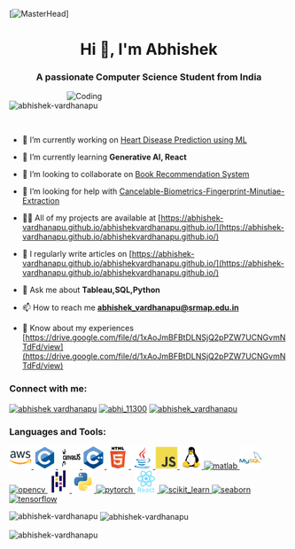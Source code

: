[![MasterHead](https://user-images.githubusercontent.com/74038190/225813708-98b745f2-7d22-48cf-9150-083f1b00d6c9.gif)]

<h1 align="center">Hi 👋, I'm Abhishek</h1>
<h3 align="center">A passionate Computer Science Student from India</h3>
<img align="right" alt="Coding" width="400" src="https://i.pinimg.com/originals/81/17/8b/81178b47a8598f0c81c4799f2cdd4057.gif">

<p align="left"> <img src="https://komarev.com/ghpvc/?username=abhishek-vardhanapu&label=Profile%20views&color=0e75b6&style=flat" alt="abhishek-vardhanapu" /> </p>

<p align="left"> <a href="https://twitter.com/" target="blank"><img src="https://img.shields.io/twitter/follow/?logo=twitter&style=for-the-badge" alt="" /></a> </p>

- 🔭 I’m currently working on [Heart Disease Prediction using ML](https://github.com/AbhiShek-vardhanapu/heart-disease-prediction-using-ml)

- 🌱 I’m currently learning **Generative AI, React**

- 👯 I’m looking to collaborate on [Book Recommendation System](https://github.com/AbhiShek-vardhanapu/book-recommendation-system)

- 🤝 I’m looking for help with [Cancelable-Biometrics-Fingerprint-Minutiae-Extraction](https://github.com/AbhiShek-vardhanapu/Cancelable-Biometrics-Fingerprint-Minutiae-Extraction)

- 👨‍💻 All of my projects are available at [https://abhishek-vardhanapu.github.io/abhishekvardhanapu.github.io/](https://abhishek-vardhanapu.github.io/abhishekvardhanapu.github.io/)

- 📝 I regularly write articles on [https://abhishek-vardhanapu.github.io/abhishekvardhanapu.github.io/](https://abhishek-vardhanapu.github.io/abhishekvardhanapu.github.io/)

- 💬 Ask me about **Tableau,SQL,Python**

- 📫 How to reach me **abhishek_vardhanapu@srmap.edu.in**

- 📄 Know about my experiences [https://drive.google.com/file/d/1xAoJmBFBtDLNSjQ2pPZW7UCNGvmNTdFd/view](https://drive.google.com/file/d/1xAoJmBFBtDLNSjQ2pPZW7UCNGvmNTdFd/view)

<h3 align="left">Connect with me:</h3>
<p align="left">
<a href="https://linkedin.com/in/abhishek vardhanapu" target="blank"><img align="center" src="https://raw.githubusercontent.com/rahuldkjain/github-profile-readme-generator/master/src/images/icons/Social/linked-in-alt.svg" alt="abhishek vardhanapu" height="30" width="40" /></a>
<a href="https://www.codechef.com/users/abhi_11300" target="blank"><img align="center" src="https://cdn.jsdelivr.net/npm/simple-icons@3.1.0/icons/codechef.svg" alt="abhi_11300" height="30" width="40" /></a>
<a href="https://www.leetcode.com/abhishek_vardhanapu" target="blank"><img align="center" src="https://raw.githubusercontent.com/rahuldkjain/github-profile-readme-generator/master/src/images/icons/Social/leet-code.svg" alt="abhishek_vardhanapu" height="30" width="40" /></a>
</p>

<h3 align="left">Languages and Tools:</h3>
<p align="left"> <a href="https://aws.amazon.com" target="_blank" rel="noreferrer"> <img src="https://raw.githubusercontent.com/devicons/devicon/master/icons/amazonwebservices/amazonwebservices-original-wordmark.svg" alt="aws" width="40" height="40"/> </a> <a href="https://www.cprogramming.com/" target="_blank" rel="noreferrer"> <img src="https://raw.githubusercontent.com/devicons/devicon/master/icons/c/c-original.svg" alt="c" width="40" height="40"/> </a> <a href="https://canvasjs.com" target="_blank" rel="noreferrer"> <img src="https://raw.githubusercontent.com/Hardik0307/Hardik0307/master/assets/canvasjs-charts.svg" alt="canvasjs" width="40" height="40"/> </a> <a href="https://www.w3schools.com/cpp/" target="_blank" rel="noreferrer"> <img src="https://raw.githubusercontent.com/devicons/devicon/master/icons/cplusplus/cplusplus-original.svg" alt="cplusplus" width="40" height="40"/> </a> <a href="https://www.w3.org/html/" target="_blank" rel="noreferrer"> <img src="https://raw.githubusercontent.com/devicons/devicon/master/icons/html5/html5-original-wordmark.svg" alt="html5" width="40" height="40"/> </a> <a href="https://www.java.com" target="_blank" rel="noreferrer"> <img src="https://raw.githubusercontent.com/devicons/devicon/master/icons/java/java-original.svg" alt="java" width="40" height="40"/> </a> <a href="https://developer.mozilla.org/en-US/docs/Web/JavaScript" target="_blank" rel="noreferrer"> <img src="https://raw.githubusercontent.com/devicons/devicon/master/icons/javascript/javascript-original.svg" alt="javascript" width="40" height="40"/> </a> <a href="https://www.linux.org/" target="_blank" rel="noreferrer"> <img src="https://raw.githubusercontent.com/devicons/devicon/master/icons/linux/linux-original.svg" alt="linux" width="40" height="40"/> </a> <a href="https://www.mathworks.com/" target="_blank" rel="noreferrer"> <img src="https://upload.wikimedia.org/wikipedia/commons/2/21/Matlab_Logo.png" alt="matlab" width="40" height="40"/> </a> <a href="https://www.mysql.com/" target="_blank" rel="noreferrer"> <img src="https://raw.githubusercontent.com/devicons/devicon/master/icons/mysql/mysql-original-wordmark.svg" alt="mysql" width="40" height="40"/> </a> <a href="https://opencv.org/" target="_blank" rel="noreferrer"> <img src="https://www.vectorlogo.zone/logos/opencv/opencv-icon.svg" alt="opencv" width="40" height="40"/> </a> <a href="https://pandas.pydata.org/" target="_blank" rel="noreferrer"> <img src="https://raw.githubusercontent.com/devicons/devicon/2ae2a900d2f041da66e950e4d48052658d850630/icons/pandas/pandas-original.svg" alt="pandas" width="40" height="40"/> </a> <a href="https://www.python.org" target="_blank" rel="noreferrer"> <img src="https://raw.githubusercontent.com/devicons/devicon/master/icons/python/python-original.svg" alt="python" width="40" height="40"/> </a> <a href="https://pytorch.org/" target="_blank" rel="noreferrer"> <img src="https://www.vectorlogo.zone/logos/pytorch/pytorch-icon.svg" alt="pytorch" width="40" height="40"/> </a> <a href="https://reactjs.org/" target="_blank" rel="noreferrer"> <img src="https://raw.githubusercontent.com/devicons/devicon/master/icons/react/react-original-wordmark.svg" alt="react" width="40" height="40"/> </a> <a href="https://scikit-learn.org/" target="_blank" rel="noreferrer"> <img src="https://upload.wikimedia.org/wikipedia/commons/0/05/Scikit_learn_logo_small.svg" alt="scikit_learn" width="40" height="40"/> </a> <a href="https://seaborn.pydata.org/" target="_blank" rel="noreferrer"> <img src="https://seaborn.pydata.org/_images/logo-mark-lightbg.svg" alt="seaborn" width="40" height="40"/> </a> <a href="https://www.tensorflow.org" target="_blank" rel="noreferrer"> <img src="https://www.vectorlogo.zone/logos/tensorflow/tensorflow-icon.svg" alt="tensorflow" width="40" height="40"/> </a> </p>

<p><img align="left" src="https://github-readme-stats.vercel.app/api/top-langs?username=abhishek-vardhanapu&show_icons=true&locale=en&layout=compact" alt="abhishek-vardhanapu" /></p>

<p>&nbsp;<img align="center" src="https://github-readme-stats.vercel.app/api?username=abhishek-vardhanapu&show_icons=true&locale=en" alt="abhishek-vardhanapu" /></p>

<p><img align="center" src="https://github-readme-streak-stats.herokuapp.com/?user=abhishek-vardhanapu&" alt="abhishek-vardhanapu" /></p>
